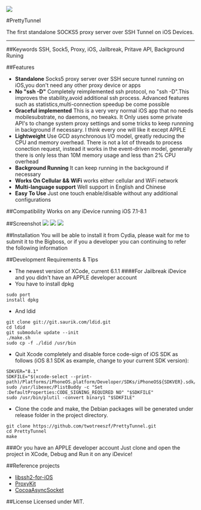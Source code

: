 ![](https://raw.githubusercontent.com/twotreeszf/PrettyTunnel/master/Resource/Logo.png)

#PrettyTunnel


The first standalone SOCKS5 proxy server over SSH Tunnel on iOS Devices.
***

##Keywords
SSH, Sock5, Proxy, iOS, Jailbreak, Pritave API, Background Runing

##Features
* **Standalone** Socks5 proxy server over SSH secure tunnel running on iOS,you don't need any other proxy device or apps
* **No "ssh -D"** Completely reimplemented ssh protocol, no "ssh -D".This improves the stability,avoid additional ssh process. Advanced features such as statistics,multi-connection speedup be come possible
* **Graceful implemented** This is a very very normal iOS app that no needs mobilesubstrate, no daemons, no tweaks. It Only uses some private API's to change system proxy settings and some tricks to keep runnning in background if necessary. I think every one will like it except APPLE
* **Lightweight** Use GCD asynchronous I/O model, greatly reducing the CPU and memory overhead. There is not a lot of threads to process conection request, instead it works in the event-driven model, generally there is only less than 10M memory usage and less than 2% CPU overhead
* **Background Running** It can keep running in the background if necessary
* **Works On Cellular && WiFi** works either cellular and WiFi network
* **Multi-language support** Well support in English and Chinese
* **Easy To Use** Just one touch enable/disable without any additional configurations

##Compatibility
Works on any iDevice running iOS 7.1-8.1

##Screenshot
![](https://raw.githubusercontent.com/twotreeszf/PrettyTunnel/master/Resource/Screenshot1.png)
![](https://raw.githubusercontent.com/twotreeszf/PrettyTunnel/master/Resource/Screenshot2.png)
![](https://raw.githubusercontent.com/twotreeszf/PrettyTunnel/master/Resource/Screenshot3.png)

##Installation
You will be able to install it from Cydia, please wait for me to submit it to the Bigboss, or if you a developer you can continuing to refer the following information

##Development Requirements & Tips
* The newest version of XCode, current 6.1.1
####For Jailbreak iDevice and you didn't have an APPLE developer account
* You have to install dpkg

```
sudo port
install dpkg
```
* And ldid

```
git clone git://git.saurik.com/ldid.git
cd ldid
git submodule update --init
./make.sh
sudo cp -f ./ldid /usr/bin
```

* Quit Xcode completely and disable force code-sign of iOS SDK as follows (iOS 8.1 SDK as example, change to your current SDK version):

```
SDKVER="8.1"
SDKFILE="$(xcode-select --print-path)/Platforms/iPhoneOS.platform/Developer/SDKs/iPhoneOS${SDKVER}.sdk/SDKSettings.plist"
sudo /usr/libexec/PlistBuddy -c "Set :DefaultProperties:CODE_SIGNING_REQUIRED NO" "$SDKFILE"
sudo /usr/bin/plutil -convert binary1 "$SDKFILE"
```
* Clone the code and make, the Debian packages will be generated under release folder in the project directory.

```
git clone https://github.com/twotreeszf/PrettyTunnel.git
cd PrettyTunnel
make
```

###Or you have an APPLE developer account
Just clone and open the project in XCode, Debug and Run it on any iDevice!

##Reference projects
* [libssh2-for-iOS](https://github.com/x2on/libssh2-for-iOS)
* [ProxyKit](https://github.com/chrisballinger/proxykit)
* [CocoaAsyncSocket](https://github.com/robbiehanson/CocoaAsyncSocket)

##License
Licensed under MIT.